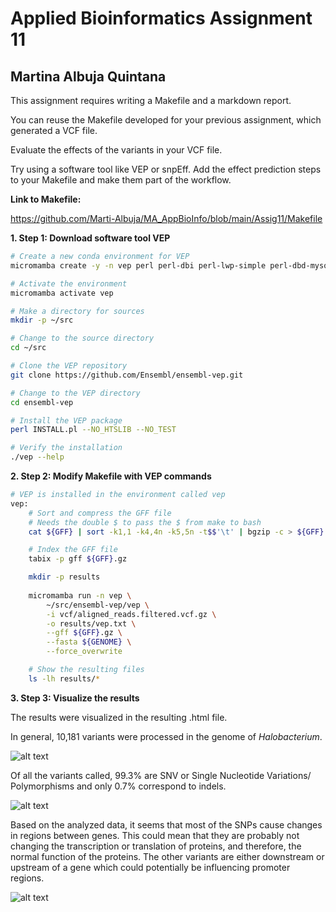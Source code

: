 # Applied Bioinformatics Assignment 11
## Martina Albuja Quintana

This assignment requires writing a Makefile and a markdown report.

You can reuse the Makefile developed for your previous assignment, which generated a VCF file.

Evaluate the effects of the variants in your VCF file.

Try using a software tool like VEP or snpEff. Add the effect prediction steps to your Makefile and make them part of the workflow.

**Link to Makefile:**

https://github.com/Marti-Albuja/MA_AppBioInfo/blob/main/Assig11/Makefile

**1. Step 1: Download software tool VEP**

```bash
# Create a new conda environment for VEP
micromamba create -y -n vep perl perl-dbi perl-lwp-simple perl-dbd-mysql perl-bio-db-hts

# Activate the environment
micromamba activate vep

# Make a directory for sources
mkdir -p ~/src

# Change to the source directory
cd ~/src

# Clone the VEP repository
git clone https://github.com/Ensembl/ensembl-vep.git

# Change to the VEP directory
cd ensembl-vep

# Install the VEP package
perl INSTALL.pl --NO_HTSLIB --NO_TEST

# Verify the installation
./vep --help

```

**2. Step 2: Modify Makefile with VEP commands**

```bash
# VEP is installed in the environment called vep
vep: 
	# Sort and compress the GFF file
	# Needs the double $ to pass the $ from make to bash
	cat ${GFF} | sort -k1,1 -k4,4n -k5,5n -t$$'\t' | bgzip -c > ${GFF}.gz

	# Index the GFF file
	tabix -p gff ${GFF}.gz

	mkdir -p results
	
	micromamba run -n vep \
        ~/src/ensembl-vep/vep \
        -i vcf/aligned_reads.filtered.vcf.gz \
        -o results/vep.txt \
        --gff ${GFF}.gz \
        --fasta ${GENOME} \
        --force_overwrite 

	# Show the resulting files
	ls -lh results/*
```

**3. Step 3: Visualize the results**

The results were visualized in the resulting .html file.

In general, 10,181 variants were processed in the genome of *Halobacterium*.

![alt text](image-16.png)

Of all the variants called, 99.3% are SNV or Single Nucleotide Variations/ Polymorphisms and only 0.7% correspond to indels.

![alt text](image-17.png)

Based on the analyzed data, it seems that most of the SNPs cause changes in regions between genes. This could mean that they are probably not changing the transcription or translation of proteins, and therefore, the normal function of the proteins. The other variants are either downstream or upstream of a gene which could potentially be influencing promoter regions.

![alt text](image-18.png)